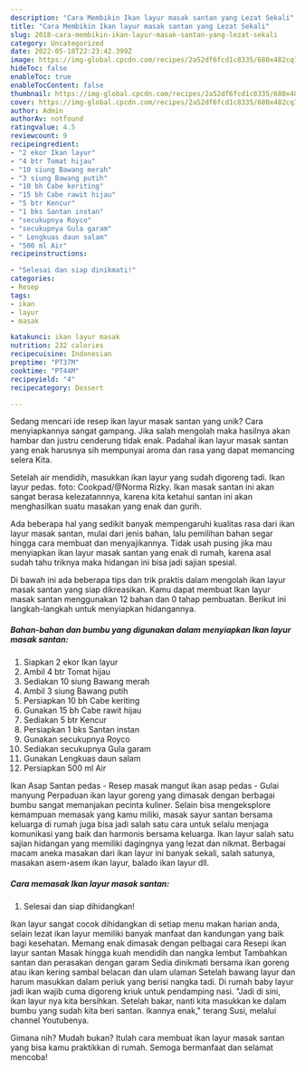 ```yaml
---
description: "Cara Membikin Ikan layur masak santan yang Lezat Sekali"
title: "Cara Membikin Ikan layur masak santan yang Lezat Sekali"
slug: 2018-cara-membikin-ikan-layur-masak-santan-yang-lezat-sekali
category: Uncategorized
date: 2022-05-18T22:23:42.399Z
image: https://img-global.cpcdn.com/recipes/2a52df6fcd1c8335/680x482cq70/ikan-layur-masak-santan-foto-resep-utama.jpg
hideToc: false
enableToc: true
enableTocContent: false
thumbnail: https://img-global.cpcdn.com/recipes/2a52df6fcd1c8335/680x482cq70/ikan-layur-masak-santan-foto-resep-utama.jpg
cover: https://img-global.cpcdn.com/recipes/2a52df6fcd1c8335/680x482cq70/ikan-layur-masak-santan-foto-resep-utama.jpg
author: Admin
authorAv: notfound
ratingvalue: 4.5
reviewcount: 9
recipeingredient:
- "2 ekor Ikan layur"
- "4 btr Tomat hijau"
- "10 siung Bawang merah"
- "3 siung Bawang putih"
- "10 bh Cabe keriting"
- "15 bh Cabe rawit hijau"
- "5 btr Kencur"
- "1 bks Santan instan"
- "secukupnya Royco"
- "secukupnya Gula garam"
- " Lengkuas daun salam"
- "500 ml Air"
recipeinstructions:

- "Selesai dan siap dinikmati!"
categories:
- Resep
tags:
- ikan
- layur
- masak

katakunci: ikan layur masak 
nutrition: 232 calories
recipecuisine: Indonesian
preptime: "PT37M"
cooktime: "PT44M"
recipeyield: "4"
recipecategory: Dessert

---
```





Sedang mencari ide resep ikan layur masak santan yang unik? Cara menyiapkannya sangat gampang. Jika salah mengolah maka hasilnya akan hambar dan justru cenderung tidak enak. Padahal ikan layur masak santan yang enak harusnya sih mempunyai aroma dan rasa yang dapat memancing selera Kita.





Setelah air mendidih, masukkan ikan layur yang sudah digoreng tadi. Ikan layur pedas. foto: Cookpad/@Norma Rizky. Ikan masak santan ini akan sangat berasa kelezatannnya, karena kita ketahui santan ini akan menghasilkan suatu masakan yang enak dan gurih.

Ada beberapa hal yang sedikit banyak mempengaruhi kualitas rasa dari ikan layur masak santan, mulai dari jenis bahan, lalu pemilihan bahan segar hingga cara membuat dan menyajikannya. Tidak usah pusing jika mau menyiapkan ikan layur masak santan yang enak di rumah, karena asal sudah tahu triknya maka hidangan ini bisa jadi sajian spesial.






Di bawah ini ada beberapa tips dan trik praktis dalam mengolah ikan layur masak santan yang siap dikreasikan. Kamu dapat membuat Ikan layur masak santan menggunakan 12 bahan dan 0 tahap pembuatan. Berikut ini langkah-langkah untuk menyiapkan hidangannya.

<!--inarticleads1-->

##### Bahan-bahan dan bumbu yang digunakan dalam menyiapkan Ikan layur masak santan:

1. Siapkan 2 ekor Ikan layur
1. Ambil 4 btr Tomat hijau
1. Sediakan 10 siung Bawang merah
1. Ambil 3 siung Bawang putih
1. Persiapkan 10 bh Cabe keriting
1. Gunakan 15 bh Cabe rawit hijau
1. Sediakan 5 btr Kencur
1. Persiapkan 1 bks Santan instan
1. Gunakan secukupnya Royco
1. Sediakan secukupnya Gula garam
1. Gunakan  Lengkuas daun salam
1. Persiapkan 500 ml Air


Ikan Asap Santan pedas - Resep masak mangut ikan asap pedas - Gulai manyung Perpaduan ikan layur goreng yang dimasak dengan berbagai bumbu sangat memanjakan pecinta kuliner. Selain bisa mengeksplore kemampuan memasak yang kamu miliki, masak sayur santan bersama keluarga di rumah juga bisa jadi salah satu cara untuk selalu menjaga komunikasi yang baik dan harmonis bersama keluarga. Ikan layur salah satu sajian hidangan yang memiliki dagingnya yang lezat dan nikmat. Berbagai macam aneka masakan dari ikan layur ini banyak sekali, salah satunya, masakan asem-asem ikan layur, balado ikan layur dll. 

<!--inarticleads2-->

##### Cara memasak Ikan layur masak santan:


1. Selesai dan siap dihidangkan!

Ikan layur sangat cocok dihidangkan di setiap menu makan harian anda, selain lezat ikan layur memiliki banyak manfaat dan kandungan yang baik bagi kesehatan. Memang enak dimasak dengan pelbagai cara Resepi ikan layur santan Masak hingga kuah mendidih dan nangka lembut Tambahkan santan dan perasakan dengan garam Sedia dinikmati bersama ikan goreng atau ikan kering sambal belacan dan ulam ulaman Setelah bawang layur dan harum masukkan dalam periuk yang berisi nangka tadi. Di rumah baby layur jadi ikan wajib cuma digoreng kriuk untuk pendamping nasi. &#34;Jadi di sini, ikan layur nya kita bersihkan. Setelah bakar, nanti kita masukkan ke dalam bumbu yang sudah kita beri santan. Ikannya enak,&#34; terang Susi, melalui channel Youtubenya. 

Gimana nih? Mudah bukan? Itulah cara membuat ikan layur masak santan yang bisa kamu praktikkan di rumah. Semoga bermanfaat dan selamat mencoba!
